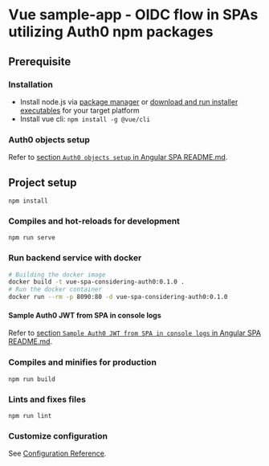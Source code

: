 # Vue sample-app - OIDC flow in SPAs utilizing Auth0 npm packages

## Prerequisite

### Installation

- Install node.js via [package manager](https://nodejs.org/en/download/package-manager) or [download and run installer executables](https://nodejs.org/en) for your target platform
- Install vue cli: `npm install -g @vue/cli`

### Auth0 objects setup

Refer to [section `Auth0 objects setup` in Angular SPA README.md](../../angular/sample-app/README.md).

## Project setup
```
npm install
```

### Compiles and hot-reloads for development
```
npm run serve
```

### Run backend service with docker

```sh
# Building the docker image
docker build -t vue-spa-considering-auth0:0.1.0 .
# Run the docker container
docker run --rm -p 8090:80 -d vue-spa-considering-auth0:0.1.0 
```

#### Sample Auth0 JWT from SPA in console logs

Refer to [section `Sample Auth0 JWT from SPA in console logs` in Angular SPA README.md](../../angular/sample-app/README.md).

### Compiles and minifies for production
```
npm run build
```

### Lints and fixes files
```
npm run lint
```

### Customize configuration
See [Configuration Reference](https://cli.vuejs.org/config/).
